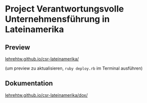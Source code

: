 # Project Verantwortungsvolle Unternehmensführung in Lateinamerika

## Preview
[lehrehtw.github.io/csr-lateinamerika/](https://lehrehtw.github.io/csr-lateinamerika/)

(um preview zu aktualisieren, `ruby deploy.rb` im Terminal ausführen)

## Dokumentation
[lehrehtw.github.io/csr-lateinamerika/dox/](https://lehrehtw.github.io/csr-lateinamerika/dox/)
